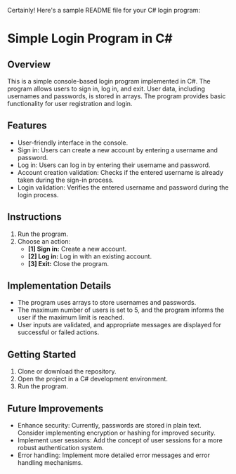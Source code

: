 Certainly! Here's a sample README file for your C# login program:

# Simple Login Program in C#

## Overview
This is a simple console-based login program implemented in C#. The program allows users to sign in, log in, and exit. User data, including usernames and passwords, is stored in arrays. The program provides basic functionality for user registration and login.

## Features
- User-friendly interface in the console.
- Sign in: Users can create a new account by entering a username and password.
- Log in: Users can log in by entering their username and password.
- Account creation validation: Checks if the entered username is already taken during the sign-in process.
- Login validation: Verifies the entered username and password during the login process.

## Instructions
1. Run the program.
2. Choose an action:
   - **[1] Sign in:** Create a new account.
   - **[2] Log in:** Log in with an existing account.
   - **[3] Exit:** Close the program.

## Implementation Details
- The program uses arrays to store usernames and passwords.
- The maximum number of users is set to 5, and the program informs the user if the maximum limit is reached.
- User inputs are validated, and appropriate messages are displayed for successful or failed actions.

## Getting Started
1. Clone or download the repository.
2. Open the project in a C# development environment.
3. Run the program.

## Future Improvements
- Enhance security: Currently, passwords are stored in plain text. Consider implementing encryption or hashing for improved security.
- Implement user sessions: Add the concept of user sessions for a more robust authentication system.
- Error handling: Implement more detailed error messages and error handling mechanisms.
